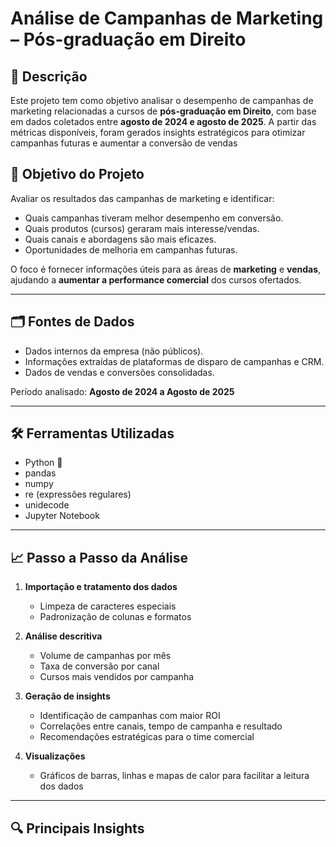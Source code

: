 # Análise de Campanhas de Marketing – Pós-graduação em Direito

## 📌 Descrição


Este projeto tem como objetivo analisar o desempenho de campanhas de marketing relacionadas a cursos de **pós-graduação em Direito**, com base em dados coletados entre **agosto de 2024 e agosto de 2025**. A partir das métricas disponíveis, foram gerados insights estratégicos para otimizar campanhas futuras e aumentar a conversão de vendas

## 🎯 Objetivo do Projeto

Avaliar os resultados das campanhas de marketing e identificar:

- Quais campanhas tiveram melhor desempenho em conversão.
- Quais produtos (cursos) geraram mais interesse/vendas.
- Quais canais e abordagens são mais eficazes.
- Oportunidades de melhoria em campanhas futuras.

O foco é fornecer informações úteis para as áreas de **marketing** e **vendas**, ajudando a **aumentar a performance comercial** dos cursos ofertados.

---

## 🗂️ Fontes de Dados

- Dados internos da empresa (não públicos).
- Informações extraídas de plataformas de disparo de campanhas e CRM.
- Dados de vendas e conversões consolidadas.

Período analisado: **Agosto de 2024 a Agosto de 2025**

---

## 🛠️ Ferramentas Utilizadas

- Python 🐍
- pandas
- numpy
- re (expressões regulares)
- unidecode
- Jupyter Notebook

---

## 📈 Passo a Passo da Análise

1. **Importação e tratamento dos dados**
   - Limpeza de caracteres especiais
   - Padronização de colunas e formatos

2. **Análise descritiva**
   - Volume de campanhas por mês
   - Taxa de conversão por canal
   - Cursos mais vendidos por campanha

3. **Geração de insights**
   - Identificação de campanhas com maior ROI
   - Correlações entre canais, tempo de campanha e resultado
   - Recomendações estratégicas para o time comercial

4. **Visualizações**
   - Gráficos de barras, linhas e mapas de calor para facilitar a leitura dos dados

---

## 🔍 Principais Insights

